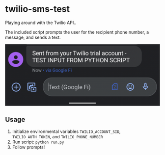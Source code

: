 # twilio-sms-test
Playing around with the Twilio API..

The included script prompts the user for the recipient phone number, a message, and sends a text.

![example_text](demo_text.png)

## Usage

1. Initialize environmental variables `TWILIO_ACCOUNT_SID`, `TWILIO_AUTH_TOKEN`, and `TWILIO_PHONE_NUMBER`
2. Run script: `python run.py`
3. Follow prompts!